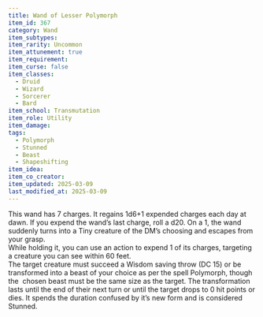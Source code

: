 ```yaml
---
title: Wand of Lesser Polymorph
item_id: 367
category: Wand
item_subtypes: 
item_rarity: Uncommon
item_attunement: true
item_requirement: 
item_curse: false
item_classes: 
  - Druid
  - Wizard
  - Sorcerer
  - Bard
item_school: Transmutation
item_role: Utility
item_damage: 
tags:
  - Polymorph
  - Stunned
  - Beast
  - Shapeshifting
item_idea: 
item_co_creator: 
item_updated: 2025-03-09
last_modified_at: 2025-03-09
---
```


This wand has 7 charges. It regains 1d6+1 expended charges each day at dawn. If you expend the wand’s last charge, roll a d20. On a 1, the wand suddenly turns into a Tiny creature of the DM’s choosing and escapes from your grasp.   
While holding it, you can use an action to expend 1 of its charges, targeting a creature you can see within 60 feet.   
The target creature must succeed a Wisdom saving throw (DC 15) or be transformed into a beast of your choice as per the spell <magic-spell>Polymorph</magic-spell>, though the  chosen beast must be the same size as the target. The transformation lasts until the end of their next turn or until the target drops to 0 hit points or dies. It spends the duration confused by it’s new form and is considered Stunned.
